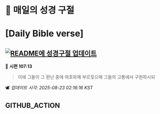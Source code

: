 # 🙏 매일의 성경 구절
# [Daily Bible verse]
## [![README에 성경구절 업데이트](https://github.com/DONGSUKA/first_test/actions/workflows/update-readme-bible.yml/badge.svg)](https://github.com/DONGSUKA/first_test/actions/workflows/update-readme-bible.yml)
<!-- START_BIBLE_VERSE -->
📖 **시편 107:13**
> 이에 그들이 그 환난 중에 여호와께 부르짖으매 그들의 고통에서 구원하시되

🕊️ _업데이트 시각: 2025-08-23 02:16:16 KST_
  <!-- END_BIBLE_VERSE -->
## GITHUB_ACTION
